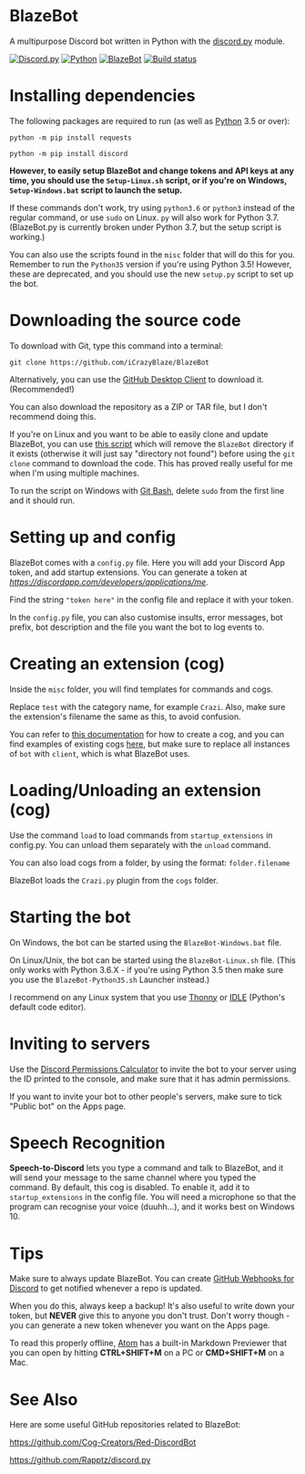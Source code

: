 # BlazeBot
A multipurpose Discord bot written in Python with the [discord.py](https://github.com/Rapptz/discord.py) module.

[![Discord.py](https://img.shields.io/pypi/v/discord.py.svg)](https://pypi.python.org/pypi/discord.py/)
[![Python](https://img.shields.io/badge/Python-3.5%2C%203.6%2C%203.7-blue.svg)](https://python.org/)
[![BlazeBot](https://img.shields.io/badge/BlazeBot%20version-1.6-brightgreen.svg)](https://icrazyblaze.github.io/BlazeBot)
[![Build status](https://ci.appveyor.com/api/projects/status/xwk9542yl87xbi2e?svg=true)](https://ci.appveyor.com/project/iCrazyBlaze/blazebot)

# Installing dependencies
The following packages are required to run (as well as [Python](https://python.org) 3.5 or over):

```
python -m pip install requests
```

```
python -m pip install discord
```

**However, to easily setup BlazeBot and change tokens and API keys at any time, you should use the `Setup-Linux.sh` script, or if you're on Windows, `Setup-Windows.bat` script to launch the setup.**

If these commands don't work, try using `python3.6` or `python3` instead of the regular command, or use `sudo` on Linux. `py` will also work for Python 3.7.
(BlazeBot.py is currently broken under Python 3.7, but the setup script is working.)

You can also use the scripts found in the `misc` folder that will do this for you. Remember to run the `Python35` version if you're using Python 3.5! However, these are deprecated, and you should use the new `setup.py` script to set up the bot.

# Downloading the source code
To download with Git, type this command into a terminal:
```
git clone https://github.com/iCrazyBlaze/BlazeBot
```
Alternatively, you can use the [GitHub Desktop Client](https://desktop.github.com/) to download it. (Recommended!)

You can also download the repository as a ZIP or TAR file, but I don't recommend doing this.

If you're on Linux and you want to be able to easily clone and update BlazeBot, you can use [this script](https://gist.github.com/iCrazyBlaze/c2e4413ba4700083355833100d262d10) which will remove the `BlazeBot` directory if it exists (otherwise it will just say "directory not found") before using the `git clone` command to download the code. This has proved really useful for me when I'm using multiple machines.

To run the script on Windows with [Git Bash](https://git-scm.com/downloads), delete `sudo` from the first line and it should run.

# Setting up and config
BlazeBot comes with a `config.py` file. Here you will add your Discord App token, and add startup extensions. You can generate a token at *https://discordapp.com/developers/applications/me.*

Find the string `"token here"` in the config file and replace it with your token.

In the `config.py` file, you can also customise insults, error messages, bot prefix, bot description and the file you want the bot to log events to.


# Creating an extension (cog)
Inside the `misc` folder, you will find templates for commands and cogs.

Replace `test` with the category name, for example `Crazi`. Also, make sure the extension's filename the same as this, to avoid confusion.

You can refer to [this documentation](https://twentysix26.github.io/Red-Docs/red_guide_make_cog/) for how to create a cog, and you can find examples of existing cogs [here](https://gist.github.com/leovoel/46cd89ed6a8f41fd09c5), but make sure to replace all instances of `bot` with `client`, which is what BlazeBot uses.


# Loading/Unloading an extension (cog)
Use the command `load` to load commands from `startup_extensions` in config.py. You can unload them separately with the `unload` command.

You can also load cogs from a folder, by using the format: `folder.filename`

BlazeBot loads the `Crazi.py` plugin from the `cogs` folder.

# Starting the bot
On Windows, the bot can be started using the `BlazeBot-Windows.bat` file.

On Linux/Unix, the bot can be started using the `BlazeBot-Linux.sh` file. (This only works with Python 3.6.X - if you're using Python 3.5 then make sure you use the `BlazeBot-Python35.sh` Launcher instead.)

I recommend on any Linux system that you use [Thonny](http://thonny.org) or [IDLE](https://python.org) (Python's default code editor).

# Inviting to servers
Use the [Discord Permissions Calculator](https://discordapi.com/permissions.html) to invite the bot to your server using the ID printed to the console, and make sure that it has admin permissions.

If you want to invite your bot to other people's servers, make sure to tick "Public bot" on the Apps page.

# Speech Recognition
**Speech-to-Discord** lets you type a command and talk to BlazeBot, and it will send your message to the same channel where you typed the command. By default, this cog is disabled. To enable it, add it to `startup_extensions` in the config file. You will need a microphone so that the program can recognise your voice (duuhh...), and it works best on Windows 10.

# Tips
Make sure to always update BlazeBot. You can create [GitHub Webhooks for Discord](https://support.discordapp.com/hc/en-us/articles/228383668-Intro-to-Webhooks) to get notified whenever a repo is updated.

When you do this, always keep a backup! It's also useful to write down your token, but **NEVER** give this to anyone you don't trust. Don't worry though - you can generate a new token whenever you want on the Apps page.

To read this properly offline, [Atom](https://atom.io) has a built-in Markdown Previewer that you can open by hitting **CTRL+SHIFT+M** on a PC or **CMD+SHIFT+M** on a Mac.

# See Also
Here are some useful GitHub repositories related to BlazeBot:

https://github.com/Cog-Creators/Red-DiscordBot

https://github.com/Rapptz/discord.py
